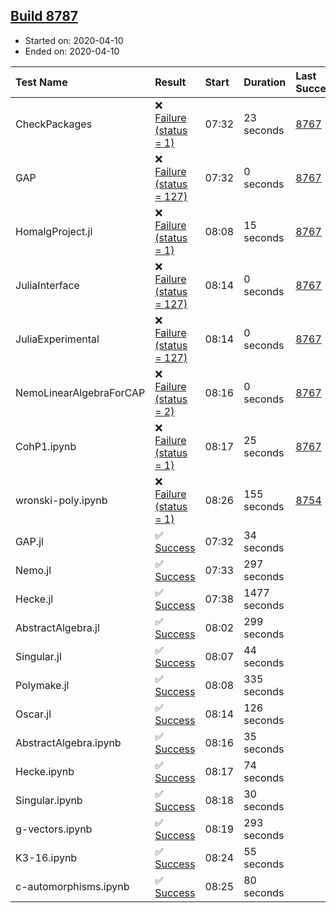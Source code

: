 ## [Build 8787](https://oscarci.mathematik.uni-kl.de/job/oscar/8787/)

* Started on: 2020-04-10
* Ended on: 2020-04-10

| Test Name    | Result | Start | Duration | Last Success | First Failure |
|:-------------|:-------|:------|:---------|:-------------|:--------------|
| CheckPackages | ❌ [Failure (status = 1)](https://oscarci.mathematik.uni-kl.de/job/oscar/8787/artifact/logs/build-8787/CheckPackages.log) | 07:32 | 23 seconds | [8767](https://oscarci.mathematik.uni-kl.de/job/oscar/8767/) | [8768](https://oscarci.mathematik.uni-kl.de/job/oscar/8768/) |
| GAP | ❌ [Failure (status = 127)](https://oscarci.mathematik.uni-kl.de/job/oscar/8787/artifact/logs/build-8787/GAP.log) | 07:32 | 0 seconds | [8767](https://oscarci.mathematik.uni-kl.de/job/oscar/8767/) | [8768](https://oscarci.mathematik.uni-kl.de/job/oscar/8768/) |
| HomalgProject.jl | ❌ [Failure (status = 1)](https://oscarci.mathematik.uni-kl.de/job/oscar/8787/artifact/logs/build-8787/HomalgProject.jl.log) | 08:08 | 15 seconds | [8767](https://oscarci.mathematik.uni-kl.de/job/oscar/8767/) | [8768](https://oscarci.mathematik.uni-kl.de/job/oscar/8768/) |
| JuliaInterface | ❌ [Failure (status = 127)](https://oscarci.mathematik.uni-kl.de/job/oscar/8787/artifact/logs/build-8787/JuliaInterface.log) | 08:14 | 0 seconds | [8767](https://oscarci.mathematik.uni-kl.de/job/oscar/8767/) | [8768](https://oscarci.mathematik.uni-kl.de/job/oscar/8768/) |
| JuliaExperimental | ❌ [Failure (status = 127)](https://oscarci.mathematik.uni-kl.de/job/oscar/8787/artifact/logs/build-8787/JuliaExperimental.log) | 08:14 | 0 seconds | [8767](https://oscarci.mathematik.uni-kl.de/job/oscar/8767/) | [8768](https://oscarci.mathematik.uni-kl.de/job/oscar/8768/) |
| NemoLinearAlgebraForCAP | ❌ [Failure (status = 2)](https://oscarci.mathematik.uni-kl.de/job/oscar/8787/artifact/logs/build-8787/NemoLinearAlgebraForCAP.log) | 08:16 | 0 seconds | [8767](https://oscarci.mathematik.uni-kl.de/job/oscar/8767/) | [8768](https://oscarci.mathematik.uni-kl.de/job/oscar/8768/) |
| CohP1.ipynb | ❌ [Failure (status = 1)](https://oscarci.mathematik.uni-kl.de/job/oscar/8787/artifact/logs/build-8787/CohP1.ipynb.log) | 08:17 | 25 seconds | [8767](https://oscarci.mathematik.uni-kl.de/job/oscar/8767/) | [8768](https://oscarci.mathematik.uni-kl.de/job/oscar/8768/) |
| wronski-poly.ipynb | ❌ [Failure (status = 1)](https://oscarci.mathematik.uni-kl.de/job/oscar/8787/artifact/logs/build-8787/wronski-poly.ipynb.log) | 08:26 | 155 seconds | [8754](https://oscarci.mathematik.uni-kl.de/job/oscar/8754/) | [8755](https://oscarci.mathematik.uni-kl.de/job/oscar/8755/) |
| GAP.jl | ✅ [Success](https://oscarci.mathematik.uni-kl.de/job/oscar/8787/artifact/logs/build-8787/GAP.jl.log) | 07:32 | 34 seconds |  |  |
| Nemo.jl | ✅ [Success](https://oscarci.mathematik.uni-kl.de/job/oscar/8787/artifact/logs/build-8787/Nemo.jl.log) | 07:33 | 297 seconds |  |  |
| Hecke.jl | ✅ [Success](https://oscarci.mathematik.uni-kl.de/job/oscar/8787/artifact/logs/build-8787/Hecke.jl.log) | 07:38 | 1477 seconds |  |  |
| AbstractAlgebra.jl | ✅ [Success](https://oscarci.mathematik.uni-kl.de/job/oscar/8787/artifact/logs/build-8787/AbstractAlgebra.jl.log) | 08:02 | 299 seconds |  |  |
| Singular.jl | ✅ [Success](https://oscarci.mathematik.uni-kl.de/job/oscar/8787/artifact/logs/build-8787/Singular.jl.log) | 08:07 | 44 seconds |  |  |
| Polymake.jl | ✅ [Success](https://oscarci.mathematik.uni-kl.de/job/oscar/8787/artifact/logs/build-8787/Polymake.jl.log) | 08:08 | 335 seconds |  |  |
| Oscar.jl | ✅ [Success](https://oscarci.mathematik.uni-kl.de/job/oscar/8787/artifact/logs/build-8787/Oscar.jl.log) | 08:14 | 126 seconds |  |  |
| AbstractAlgebra.ipynb | ✅ [Success](https://oscarci.mathematik.uni-kl.de/job/oscar/8787/artifact/logs/build-8787/AbstractAlgebra.ipynb.log) | 08:16 | 35 seconds |  |  |
| Hecke.ipynb | ✅ [Success](https://oscarci.mathematik.uni-kl.de/job/oscar/8787/artifact/logs/build-8787/Hecke.ipynb.log) | 08:17 | 74 seconds |  |  |
| Singular.ipynb | ✅ [Success](https://oscarci.mathematik.uni-kl.de/job/oscar/8787/artifact/logs/build-8787/Singular.ipynb.log) | 08:18 | 30 seconds |  |  |
| g-vectors.ipynb | ✅ [Success](https://oscarci.mathematik.uni-kl.de/job/oscar/8787/artifact/logs/build-8787/g-vectors.ipynb.log) | 08:19 | 293 seconds |  |  |
| K3-16.ipynb | ✅ [Success](https://oscarci.mathematik.uni-kl.de/job/oscar/8787/artifact/logs/build-8787/K3-16.ipynb.log) | 08:24 | 55 seconds |  |  |
| c-automorphisms.ipynb | ✅ [Success](https://oscarci.mathematik.uni-kl.de/job/oscar/8787/artifact/logs/build-8787/c-automorphisms.ipynb.log) | 08:25 | 80 seconds |  |  |
